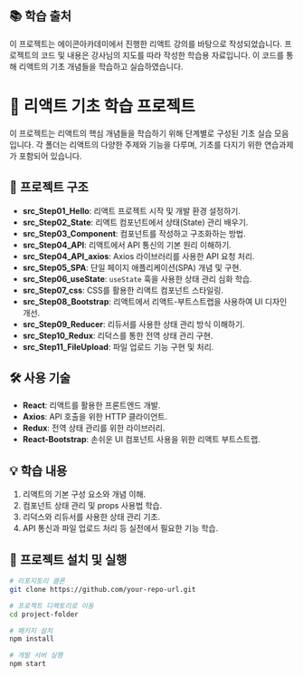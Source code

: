 ## 📚 학습 출처
이 프로젝트는 에이콘아카데미에서 진행한 리액트 강의를 바탕으로 작성되었습니다. 프로젝트의 코드 및 내용은 강사님의 지도를 따라 작성한 학습용 자료입니다. 이 코드를 통해 리액트의 기초 개념들을 학습하고 실습하였습니다.

# 🚀 리액트 기초 학습 프로젝트

이 프로젝트는 리액트의 핵심 개념들을 학습하기 위해 단계별로 구성된 기초 실습 모음입니다. 각 폴더는 리액트의 다양한 주제와 기능을 다루며, 기초를 다지기 위한 연습과제가 포함되어 있습니다.

## 📂 프로젝트 구조

- **src_Step01_Hello**: 리액트 프로젝트 시작 및 개발 환경 설정하기.
- **src_Step02_State**: 리액트 컴포넌트에서 상태(State) 관리 배우기.
- **src_Step03_Component**: 컴포넌트를 작성하고 구조화하는 방법.
- **src_Step04_API**: 리액트에서 API 통신의 기본 원리 이해하기.
- **src_Step04_API_axios**: Axios 라이브러리를 사용한 API 요청 처리.
- **src_Step05_SPA**: 단일 페이지 애플리케이션(SPA) 개념 및 구현.
- **src_Step06_useState**: `useState` 훅을 사용한 상태 관리 심화 학습.
- **src_Step07_css**: CSS를 활용한 리액트 컴포넌트 스타일링.
- **src_Step08_Bootstrap**: 리액트에서 리액트-부트스트랩을 사용하여 UI 디자인 개선.
- **src_Step09_Reducer**: 리듀서를 사용한 상태 관리 방식 이해하기.
- **src_Step10_Redux**: 리덕스를 통한 전역 상태 관리 구현.
- **src_Step11_FileUpload**: 파일 업로드 기능 구현 및 처리.

## 🛠️ 사용 기술

- **React**: 리액트를 활용한 프론트엔드 개발.
- **Axios**: API 호출을 위한 HTTP 클라이언트.
- **Redux**: 전역 상태 관리를 위한 라이브러리.
- **React-Bootstrap**: 손쉬운 UI 컴포넌트 사용을 위한 리액트 부트스트랩.

## 💡 학습 내용

1. 리액트의 기본 구성 요소와 개념 이해.
2. 컴포넌트 상태 관리 및 props 사용법 학습.
3. 리덕스와 리듀서를 사용한 상태 관리 기초.
4. API 통신과 파일 업로드 처리 등 실전에서 필요한 기능 학습.

## 📌 프로젝트 설치 및 실행

```bash
# 리포지토리 클론
git clone https://github.com/your-repo-url.git

# 프로젝트 디렉토리로 이동
cd project-folder

# 패키지 설치
npm install

# 개발 서버 실행
npm start
```
